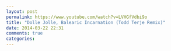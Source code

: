 ```yaml
---
layout: post
permalink: https://www.youtube.com/watch?v=LVHGfVdbi9o
title: "Dolle Jolle, Balearic Incarnation (Todd Terje Remix)"
date: 2014-03-22 22:31
comments: true
categories: 
---
```

